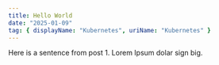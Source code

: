 ```yaml
---
title: Hello World
date: "2025-01-09"
tag: { displayName: "Kubernetes", uriName: "Kubernetes" }
---
```


Here is a sentence from post 1. Lorem Ipsum dolar sign big.
